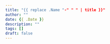 ```yaml
---
title: "{{ replace .Name "-" " " | title }}"
author: ""
date: {{ .Date }}
description: ""
tags: []
draft: false
---
```


